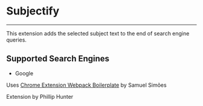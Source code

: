 # Subjectify #
----------



This extension adds the selected subject text to the end of search engine queries.

## Supported Search Engines ##
- Google

Uses [Chrome Extension Webpack Boilerplate](https://github.com/samuelsimoes/chrome-extension-webpack-boilerplate/ "Chrome Extension Webpack Boilerplate") by Samuel Simões

Extension by Phillip Hunter